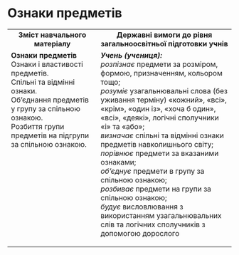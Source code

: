 # Ознаки предметів
<table>
  <tr>
    <td class="td" width="40%" align="center"><b>Зміст навчального матеріалу<b></td>
    <td class="td" width="60%" align="center"><b>Державні вимоги до рівня загальноосвітньої підготовки учнів</b></td>
  </tr>
  <tr>
    <td class="td" width="40%" style="vertical-align:top !important;"><b>Ознаки предметів</b><br>
Ознаки і властивості предметів.<br>
Спільні та відмінні ознаки.<br>
Об’єднання предметів у групу за спільною ознакою.<br> 
Розбиття групи предметів  на підгрупи за спільною ознакою.<br></td>
    <td class="td" width="60%" style="vertical-align:top !important;"><i><b>Учень (учениця):</b></i><br>
<i>розпізнає</i> предмети за розміром, формою, призначенням, кольором тощо;<br>
<i>розуміє</i> узагальнювальні слова (без уживання терміну) «кожний», «всі», «крім», «один із», «хоча б один», «всі», «деякі», логічні сполучники «і» та «або»;<br> 
<i>визначає</i> спільні та відмінні ознаки предметів навколишнього світу;<br>  
<i>порівнює</i> предмети за вказаними ознаками;<br>
<i>об’єднує</i> предмети в групу за спільною ознакою;<br> 
<i>розбиває</i> предмети на групи за спільною ознакою;<br>
<i>будує</i> висловлювання з використанням узагальнювальних слів та логічних сполучників з допомогою дорослого</p></td>
  </tr>
</table>

<div id="hypercomments_widget"></div>
<script type="text/javascript">
_hcwp = window._hcwp || [];
_hcwp.push({widget:"Stream", widget_id: 74670});
(function() {
if("HC_LOAD_INIT" in window)return;
HC_LOAD_INIT = true;
var lang = (navigator.language || navigator.systemLanguage || navigator.userLanguage || "en").substr(0, 2).toLowerCase();
var hcc = document.createElement("script"); hcc.type = "text/javascript"; hcc.async = true;
hcc.src = ("https:" == document.location.protocol ? "https" : "http")+"://w.hypercomments.com/widget/hc/74670/"+lang+"/widget.js";
var s = document.getElementsByTagName("script")[0];
s.parentNode.insertBefore(hcc, s.nextSibling);
})();
</script>